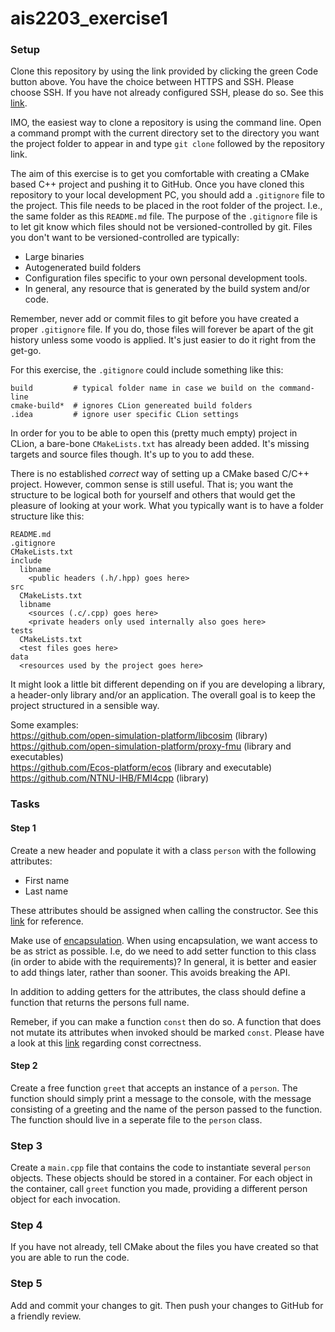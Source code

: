 # ais2203_exercise1

### Setup

Clone this repository by using the link provided by clicking the green Code button above. You have the choice between HTTPS and SSH. Please choose SSH. If you have not already configured SSH, please do so. See this [link](https://docs.github.com/en/authentication/connecting-to-github-with-ssh).

IMO, the easiest way to clone a repository is using the command line. Open a command prompt with the current directory set to the directory you want the project folder to appear in and type `git clone` followed by the repository link.

The aim of this exercise is to get you comfortable with creating a CMake based C++ project and pushing it to GitHub. Once you have cloned this repository to your local development PC, you should add a `.gitignore` file to the project. This file needs to be placed in the root folder of the project. I.e., the same folder as this `README.md` file. The purpose of the `.gitignore` file is to let git know which files should not be versioned-controlled by git. Files you don't want to be versioned-controlled are typically:
* Large binaries
* Autogenerated build folders
* Configuration files specific to your own personal development tools.
* In general, any resource that is generated by the build system and/or code.

Remember, never add or commit files to git before you have created a proper `.gitignore` file. 
If you do, those files will forever be apart of the git history unless some voodo is applied. 
It's just easier to do it right from the get-go.

For this exercise, the `.gitignore` could include something like this:

```
build         # typical folder name in case we build on the command-line
cmake-build*  # ignores CLion genereated build folders
.idea         # ignore user specific CLion settings
```

In order for you to be able to open this (pretty much empty) project in CLion, a bare-bone `CMakeLists.txt` has already been added. 
It's missing targets and source files though. It's up to you to add these.

There is no established _correct_ way of setting up a CMake based C/C++ project. However, common sense is still useful. 
That is; you want the structure to be logical both for yourself and others that would get the pleasure of looking at your work. 
What you typically want is to have a folder structure like this:

```
README.md
.gitignore
CMakeLists.txt
include
  libname
    <public headers (.h/.hpp) goes here>
src
  CMakeLists.txt
  libname
    <sources (.c/.cpp) goes here>
    <private headers only used internally also goes here>
tests
  CMakeLists.txt
  <test files goes here>
data
  <resources used by the project goes here>
```

It might look a little bit different depending on if you are developing a library, a header-only library and/or an application. 
The overall goal is to keep the project structured in a sensible way.

Some examples: <br>
https://github.com/open-simulation-platform/libcosim (library) <br>
https://github.com/open-simulation-platform/proxy-fmu (library and executables) <br>
https://github.com/Ecos-platform/ecos (library and executable) <br>
https://github.com/NTNU-IHB/FMI4cpp (library)

### Tasks

#### Step 1 

Create a new header and populate it with a class `person` with the following attributes:
* First name
* Last name

These attributes should be assigned when calling the constructor. 
See this [link](https://en.cppreference.com/w/cpp/language/constructor) for reference.

Make use of [encapsulation](https://www.w3schools.com/CPP/cpp_encapsulation.asp). 
When using encapsulation, we want access to be as strict as possible. 
I.e, do we need to add setter function to this class (in order to abide with the requirements)? In general, it is better and easier to add things later, rather than sooner. This avoids breaking the API.

In addition to adding getters for the attributes, the class should define a function that returns the persons full name.

Remeber, if you can make a function `const` then do so. A function that does not mutate its attributes when invoked should be marked `const`. Please have a look at this [link](https://isocpp.org/wiki/faq/const-correctness) regarding const correctness.

#### Step 2

Create a free function `greet` that accepts an instance of a `person`.
The function should simply print a message to the console, with the message consisting of a greeting and the name of the person passed to the function.
The function should live in a seperate file to the `person` class.

### Step 3
Create a `main.cpp` file that contains the code to instantiate several `person` objects. These objects should be stored in a container.
For each object in the container, call `greet` function you made, providing a different person object for each invocation.

### Step 4
If you have not already, tell CMake about the files you have created so that you are able to run the code.

### Step 5
Add and commit your changes to git. Then push your changes to GitHub for a friendly review.

